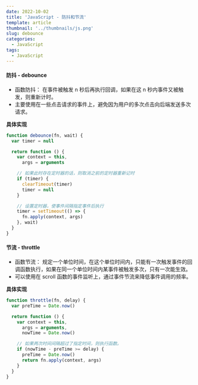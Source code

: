 ```yaml
---
date: 2022-10-02
title: 'JavaScript - 防抖和节流'
template: article
thumbnail: '../thumbnails/js.png'
slug: debounce
categories:
  - JavaScript
tags:
  - JavaScript
---
```


#### 防抖 - debounce

- 函数防抖： 在事件被触发 n 秒后再执行回调，如果在这 n 秒内事件又被触发，则重新计时。
- 主要使用在一些点击请求的事件上，避免因为用户的多次点击向后端发送多次请求。

**具体实现**

```javascript
function debounce(fn, wait) {
  var timer = null

  return function () {
    var context = this,
      args = arguments

    // 如果此时存在定时器的话，则取消之前的定时器重新记时
    if (timer) {
      clearTimeout(timer)
      timer = null
    }

    // 设置定时器，使事件间隔指定事件后执行
    timer = setTimeout(() => {
      fn.apply(context, args)
    }, wait)
  }
}
```

#### 节流 - throttle

- 函数节流： 规定一个单位时间，在这个单位时间内，只能有一次触发事件的回调函数执行，如果在同一个单位时间内某事件被触发多次，只有一次能生效。
- 可以使用在 scroll 函数的事件监听上，通过事件节流来降低事件调用的频率。

**具体实现**

```javascript
function throttle(fn, delay) {
  var preTime = Date.now()

  return function () {
    var context = this,
      args = arguments,
      nowTime = Date.now()

    // 如果两次时间间隔超过了指定时间，则执行函数。
    if (nowTime - preTime >= delay) {
      preTime = Date.now()
      return fn.apply(context, args)
    }
  }
}
```
